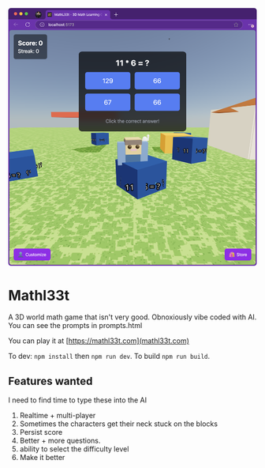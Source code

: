 ![](./example.png)

# Mathl33t

A 3D world math game that isn't very good. Obnoxiously vibe coded with AI. You can see the prompts in prompts.html

You can play it at [https://mathl33t.com](mathl33t.com)

To dev: `npm install` then `npm run dev`. To build `npm run build`.

## Features wanted

I need to find time to type these into the AI

1. Realtime + multi-player
1. Sometimes the characters get their neck stuck on the blocks
1. Persist score
1. Better + more questions.
1. ability to select the difficulty level
1. Make it better
